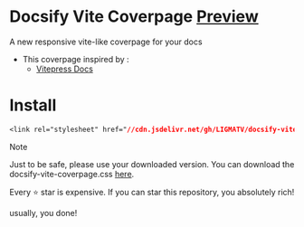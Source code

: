 # Docsify Vite Coverpage [Preview](https://docsify-vite-coverpage.vercel.app/)
A new responsive vite-like coverpage for your docs

- This coverpage inspired by :
  - [Vitepress Docs](https://vitepress.dev/)

# Install
 
```css
<link rel="stylesheet" href="//cdn.jsdelivr.net/gh/LIGMATV/docsify-vite-coverpage@main/docsify-vite-coverpage.css">
```

> [!NOTE]
> Just to be safe, please use your downloaded version.
> You can download the docsify-vite-coverpage.css <a href="https://cdn.jsdelivr.net/gh/LIGMATV/docsify-vite-coverpage@main/docsify-vite-coverpage.css" download>here</a>.

Every ⭐ star is expensive. If you can star this repository, you absolutely rich!

usually, you done!
